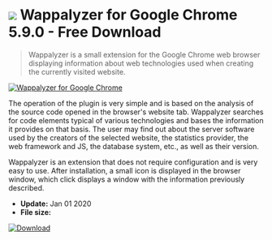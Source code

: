 # ![](https://cdn.softexe.net/static/icon/f/wappalyzer-dla-google-chrome-8185.png) Wappalyzer for Google Chrome 5.9.0 - Free Download

> Wappalyzer is a small extension for the Google Chrome web browser displaying information about web technologies used when creating the currently visited website.

[![Wappalyzer for Google Chrome](https:https://tse3.mm.bing.net/th?id=OIP.-tMd03tq8GyWKNjnNoPNpQHaEp&pid=Api)](https://softexe.net/win/internet/e-mail/wappalyzer-for-google-chrome:hphe.html)

The operation of the plugin is very simple and is based on the analysis of the source code opened in the browser's website tab. Wappalyzer searches for code elements typical of various technologies and bases the information it provides on that basis. The user may find out about the server software used by the creators of the selected website, the statistics provider, the web framework and JS, the database system, etc., as well as their version.
 
 Wappalyzer is an extension that does not require configuration and is very easy to use. After installation, a small icon is displayed in the browser window, which click displays a window with the information previously described.


- **Update:** Jan 01 2020
- **File size:** 

[![Download](https://cdn.softexe.net/static/img/download.png)](https://softexe.net/win/internet/e-mail/wappalyzer-for-google-chrome:hphe.html)


